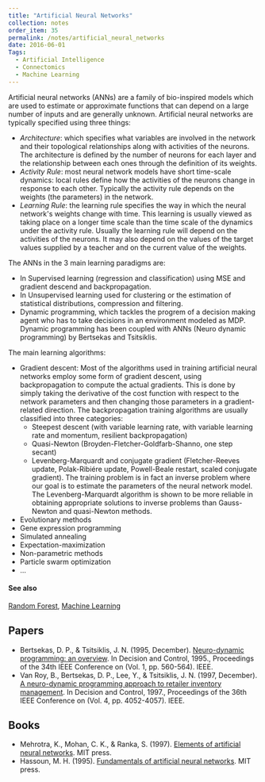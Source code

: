 ```yaml
---
title: "Artificial Neural Networks"
collection: notes
order_item: 35
permalink: /notes/artificial_neural_networks
date: 2016-06-01
Tags:
  - Artificial Intelligence
  - Connectomics
  - Machine Learning
---
```


Artificial neural networks (ANNs) are a family of bio-inspired models which are used to estimate or approximate functions that can depend on a large number of inputs and are generally unknown. Artificial neural networks are typically specified using three things:
* *Architecture*: which specifies what variables are involved in the network and their topological relationships along with activities of the neurons. The architecture is defined by the number of neurons for each layer and the relationship between each ones through the definition of its weights.
* *Activity Rule*: most neural network models have short time-scale dynamics: local rules define how the activities of the neurons change in response to each other. Typically the activity rule depends on the weights (the parameters) in the network.
* *Learning Rule*: the learning rule specifies the way in which the neural network's weights change with time. This learning is usually viewed as taking place on a longer time scale than the time scale of the dynamics under the activity rule. Usually the learning rule will depend on the activities of the neurons. It may also depend on the values of the target values supplied by a teacher and on the current value of the weights.


The ANNs in the 3 main learning paradigms are:
* In Supervised learning (regression and classification) using MSE and gradient descend and backpropagation.
* In Unsupervised learning used for clustering or the estimation of statistical distributions, compression and filtering.
* Dynamic programming, which tackles the progrem of a decision making agent who has to take decisions in an environment modeled as MDP. Dynamic programming has been coupled with ANNs (Neuro dynamic programming) by Bertsekas and Tsitsiklis.


The main learning algorithms:
* Gradient descent: Most of the algorithms used in training artificial neural networks employ some form of gradient descent, using backpropagation to compute the actual gradients. This is done by simply taking the derivative of the cost function with respect to the network parameters and then changing those parameters in a gradient-related direction. The backpropagation training algorithms are usually classified into three categories:
	* Steepest descent (with variable learning rate, with variable learning rate and momentum, resilient backpropagation)
	* Quasi-Newton (Broyden-Fletcher-Goldfarb-Shanno, one step secant)
	* Levenberg-Marquardt and conjugate gradient (Fletcher-Reeves update, Polak-Ribiére update, Powell-Beale restart, scaled conjugate gradient). The training problem is in fact an inverse problem where our goal is to estimate the parameters of the neural network model. The Levenberg-Marquardt algorithm is shown to be more reliable in obtaining appropriate solutions to inverse problems than Gauss-Newton and quasi-Newton methods.
* Evolutionary methods
* Gene expression programming
* Simulated annealing
* Expectation-maximization
* Non-parametric methods
* Particle swarm optimization
* ...


#### See also
[Random Forest](/notes/random_forest), [Machine Learning](/notes/machine_learning)




## Papers
* Bertsekas, D. P., & Tsitsiklis, J. N. (1995, December). [Neuro-dynamic programming: an overview](http://web.mit.edu/people/dimitrib/NDP_Encycl.pdf). In Decision and Control, 1995., Proceedings of the 34th IEEE Conference on (Vol. 1, pp. 560-564). IEEE.
* Van Roy, B., Bertsekas, D. P., Lee, Y., & Tsitsiklis, J. N. (1997, December). [A neuro-dynamic programming approach to retailer inventory management](http://neuron.tuke.sk/~hudecm/PDF_PAPERS/retail.pdf). In Decision and Control, 1997., Proceedings of the 36th IEEE Conference on (Vol. 4, pp. 4052-4057). IEEE.


## Books
* Mehrotra, K., Mohan, C. K., & Ranka, S. (1997). [Elements of artificial neural networks](https://www.goodreads.com/book/show/2046567.Elements_of_Artificial_Neural_Networks). MIT press.
* Hassoun, M. H. (1995). [Fundamentals of artificial neural networks](https://www.goodreads.com/book/show/1553951.Fundamentals_of_Artificial_Neural_Networks). MIT press.


